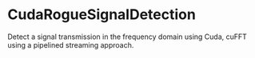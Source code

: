 CudaRogueSignalDetection
========================

Detect a signal transmission in the frequency domain using Cuda, cuFFT using a pipelined streaming approach.